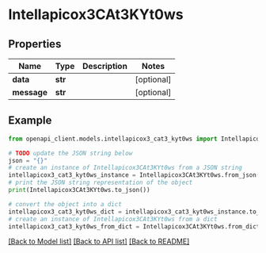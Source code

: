 # Intellapicox3CAt3KYt0ws


## Properties

Name | Type | Description | Notes
------------ | ------------- | ------------- | -------------
**data** | **str** |  | [optional] 
**message** | **str** |  | [optional] 

## Example

```python
from openapi_client.models.intellapicox3_cat3_kyt0ws import Intellapicox3CAt3KYt0ws

# TODO update the JSON string below
json = "{}"
# create an instance of Intellapicox3CAt3KYt0ws from a JSON string
intellapicox3_cat3_kyt0ws_instance = Intellapicox3CAt3KYt0ws.from_json(json)
# print the JSON string representation of the object
print(Intellapicox3CAt3KYt0ws.to_json())

# convert the object into a dict
intellapicox3_cat3_kyt0ws_dict = intellapicox3_cat3_kyt0ws_instance.to_dict()
# create an instance of Intellapicox3CAt3KYt0ws from a dict
intellapicox3_cat3_kyt0ws_from_dict = Intellapicox3CAt3KYt0ws.from_dict(intellapicox3_cat3_kyt0ws_dict)
```
[[Back to Model list]](../README.md#documentation-for-models) [[Back to API list]](../README.md#documentation-for-api-endpoints) [[Back to README]](../README.md)


